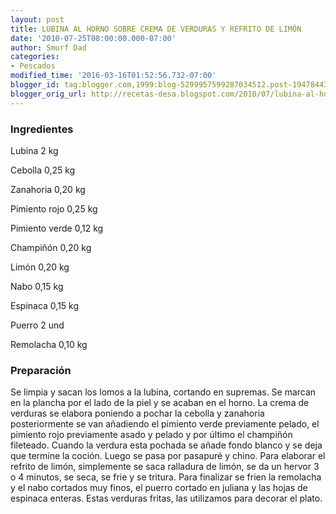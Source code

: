```yaml
---
layout: post
title: LUBINA AL HORNO SOBRE CREMA DE VERDURAS Y REFRITO DE LIMÓN
date: '2010-07-25T08:00:00.000-07:00'
author: Smurf Dad
categories:
- Pescados
modified_time: '2016-03-16T01:52:56.732-07:00'
blogger_id: tag:blogger.com,1999:blog-5299957599287034512.post-1947844398419088256
blogger_orig_url: http://recetas-desa.blogspot.com/2010/07/lubina-al-horno-sobre-crema-de-verduras.html
---
```


<h3>Ingredientes</h3>


Lubina 2 kg

Cebolla 0,25 kg

Zanahoria 0,20 kg

Pimiento rojo 0,25 kg

Pimiento verde 0,12 kg

Champi&ntilde;&oacute;n 0,20 kg

Lim&oacute;n 0,20 kg

Nabo 0,15 kg

Espinaca 0,15 kg

Puerro 2 und

Remolacha 0,10 kg

<h3>Preparaci&oacute;n</h3>


Se limpia y sacan los lomos a la lubina, cortando en supremas. Se marcan en la plancha por el lado de la piel y se acaban en el horno. La crema de verduras se elabora poniendo a pochar la cebolla y zanahoria posteriormente se van a&ntilde;adiendo el pimiento verde previamente pelado, el pimiento rojo previamente asado y pelado y por &uacute;ltimo el champi&ntilde;&oacute;n fileteado. Cuando la verdura esta pochada se a&ntilde;ade fondo blanco y se deja que termine la coci&oacute;n. Luego se pasa por pasapur&eacute; y chino. Para elaborar el refrito de lim&oacute;n, simplemente se saca ralladura de lim&oacute;n, se da un hervor 3 o 4 minutos, se seca, se frie y se tritura. Para finalizar se frien la remolacha y el nabo cortados muy finos, el puerro cortado en juliana y las hojas de espinaca enteras. Estas verduras fritas, las utilizamos para decorar el plato.

